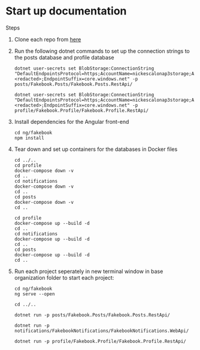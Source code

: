 # Start up documentation
Steps
<ol>
<li>

Clone each repo from [here](https://github.com/2011-fakebook-project3)

<li>

Run the following dotnet commands to set up the connection strings to the posts database and profile database

```
dotnet user-secrets set BlobStorage:ConnectionString "DefaultEndpointsProtocol=https;AccountName=nickescalonap3storage;AccountKey=<redacted>;EndpointSuffix=core.windows.net" -p posts/Fakebook.Posts/Fakebook.Posts.RestApi/
```

```
dotnet user-secrets set BlobStorage:ConnectionString "DefaultEndpointsProtocol=https;AccountName=nickescalonap3storage;AccountKey=<redacted>;EndpointSuffix=core.windows.net" -p profile/Fakebook.Profile/Fakebook.Profile.RestApi/
```

<li>

Install dependencies for the Angular front-end 
```
cd ng/fakebook
npm install

```

<li>

Tear down and set up containers for the databases in Docker files
```
cd ../..
cd profile
docker-compose down -v
cd ..
cd notifications
docker-compose down -v
cd ..
cd posts
docker-compose down -v
cd ..
```

```
cd profile
docker-compose up --build -d
cd ..
cd notifications
docker-compose up --build -d
cd ..
cd posts
docker-compose up --build -d
cd ..
```
 
<li>

Run each project seperately in new terminal window in base organization folder to start each project:

```
cd ng/fakebook
ng serve --open

cd ../..

dotnet run -p posts/Fakebook.Posts/Fakebook.Posts.RestApi/

dotnet run -p notifications/FakebookNotifications/FakebookNotifications.WebApi/

dotnet run -p profile/Fakebook.Profile/Fakebook.Profile.RestApi/
```
</ol>